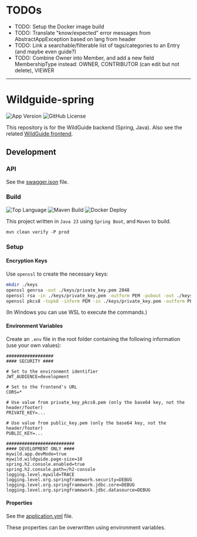 # TODOs
- TODO: Setup the Docker image build
- TODO: Translate "know/expected" error messages from AbstractAppException based on lang from header
- TODO: Link a searchable/filterable list of tags/categories to an Entry (and maybe even guide?)
- TODO: Combine Owner into Member, and add a new field MembershipType instead: OWNER, CONTRIBUTOR (can edit but not delete), VIEWER

---

# Wildguide-spring

![App Version](https://img.shields.io/badge/dynamic/xml?url=https%3A%2F%2Fraw.githubusercontent.com%2FHenryDeLange%2FWildGuide-spring%2Fmain%2Fpom.xml&query=%2F*%5Blocal-name()%3D'project'%5D%2F*%5Blocal-name()%3D'version'%5D&label=version)
![GitHub License](https://img.shields.io/github/license/HenryDeLange/WildGuide-spring)

This repository is for the WildGuide backend (Spring, Java). Also see the related [WildGuide frontend](https://github.com/HenryDeLange/WildGuide-react).

## Development

### API

See the [swagger.json](./swagger.json) file.

### Build

![Top Language](https://img.shields.io/github/languages/top/HenryDeLange/WildGuide-spring)
![Maven Build](https://img.shields.io/github/actions/workflow/status/HenryDeLange/WildGuide-spring/spring-source-build.yml?label=maven%20build)
![Docker Deploy](https://img.shields.io/github/actions/workflow/status/HenryDeLange/WildGuide-spring/spring-docker-image-build.yml?label=docker%20image)

This project written in `Java 23` using `Spring Boot`, and `Maven` to build.

`mvn clean verify -P prod`

### Setup

#### Encryption Keys

Use `openssl` to create the necessary keys:

```sh
mkdir ./keys
openssl genrsa -out ./keys/private_key.pem 2048
openssl rsa -in ./keys/private_key.pem -outform PEM -pubout -out ./keys/public_key.pem
openssl pkcs8 -topk8 -inform PEM -in ./keys/private_key.pem -outform PEM -nocrypt -out ./keys/private_key_pkcs8.pem
```

(In Windows you can use WSL to execute the commands.)

#### Environment Variables

Create an `.env` file in the root folder containing the following information (use your own values):

```properties
##################
#### SECURITY ####

# Set to the environment identifier
JWT_AUDIENCE=development

# Set to the frontend's URL
CORS=*

# Use value from private_key_pkcs8.pem (only the base64 key, not the header/footer)
PRIVATE_KEY=...

# Use value from public_key.pem (only the base64 key, not the header/footer)
PUBLIC_KEY=...

##########################
#### DEVELOPMENT ONLY ####
mywild.app.devMode=true
mywild.wildguide.page-size=10
spring.h2.console.enabled=true
spring.h2.console.path=/h2-console
logging.level.mywild=TRACE
logging.level.org.springframework.security=DEBUG
logging.level.org.springframework.jdbc.core=DEBUG
logging.level.org.springframework.jdbc.datasource=DEBUG
```

#### Properties

See the [application.yml](./src/main/resources/application.yml) file.

These properties can be overwritten using environment variables.
